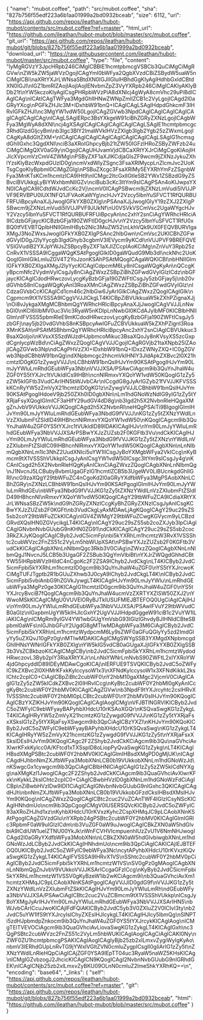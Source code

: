 {
  "name": "mubot.coffee",
  "path": "src/mubot.coffee",
  "sha": "827b756f55edf223a6b1aa01999a2bd0932bceab",
  "size": 6112,
  "url": "https://api.github.com/repos/ileathan/hubot-mubot/contents/src/mubot.coffee?ref=master",
  "html_url": "https://github.com/ileathan/hubot-mubot/blob/master/src/mubot.coffee",
  "git_url": "https://api.github.com/repos/ileathan/hubot-mubot/git/blobs/827b756f55edf223a6b1aa01999a2bd0932bceab",
  "download_url": "https://raw.githubusercontent.com/ileathan/hubot-mubot/master/src/mubot.coffee",
  "type": "file",
  "content": "IyMgRGVzY3JpcHRpb246CiMgICBBIE1hcmtpbmcgVSBCb3QuCiMgCiMgRGVw\nZW5kZW5jaWVzOgojICAgYml0bWFya2QgbXVzdCBiZSBydW5uaW5nCiMgICBi\naXRtYXJrLWNsaSBtdXN0IGJlIGluIHBhdGgKIyAgIHdhbGxldCBtdXN0IGJl\nIGZ1bmRlZAojIAojIAojIENvbmZpZ3VyYXRpb246CiMgICAKIyAKIyBDb21t\nYW5kczoKIyAgICsgPHRpbWVzPiA8dXNlcj4gWyA8cmVhc29uPiBdICAgICAg\nICAtICAgTWFya3MgdGhlIHNwZWNpZmllZCB1c2VyLgojICAgd2l0aGRyYXcg\nPGFkZHJlc3M+IDxhbW91bnQ+ICAgICAgLSAgIHdpdGhkcmF3IHRvIGFkZHJl\nc3MgYW1vdW50LgojICAgZGVwb3NpdCAgICAgICAgICAgICAgICAgICAgICAg\nICAgLSAgIERpc3BsYXkgeW91ciBhZGRyZXNzLgojICAgbWFya3MgWyA8dXNl\ncj4gXSAgICAgICAgICAgICAgICAgLSAgIE1hcmtpbmcgc3RhdGlzdGljcyBm\nb3Igc3BlY2lmaWVkIHVzZXIgb3Igb2Ygb25zZWxmLgojICAgKyA8dGltZXM+\nICAgICAgICAgICAgICAgICAgICAgICAgLSAgIG1hcmsgdGhlIGxhc3QgdXNl\nciB3aXRoIGhpcyBjb21tZW50IGFzIHRoZSByZWFzb24uCiMgCiMgQXV0aG9y\nOgojICAgUHJvamVjdCBCaXRtYXJrCiMgCgoKIAojIHJlcXVpcmVzCmV4ZWMg\nPSByZXF1aXJlKCdjaGlsZF9wcm9jZXNzJykuZXhlYzsKIyBzcWxpdGUzID0g\ncmVxdWlyZSgnc3FsaXRlMycpLnZlcmJvc2UoKTsgCgoKIyBpbml0CiMgZGIg\nPSBuZXcgc3FsaXRlMy5EYXRhYmFzZSgnbWFya3MnKTsKCm1hcmtzICA9IHt9\nICMgc2ltcGxlIGtleSB2YWx1ZSBzdG9yZSBvciBVUkkgLyBiYWxhbmNlIGZv\nciBub3cKc3ltYm9sICAgPSAn4oKlJwpsYXN0ICAgICA9ICdtdWJvdCcKc2Vj\ncmV0ICAgPSBwcm9jZXNzLmVudi5IVUJPVF9ERVBPU0lUX1NFQ1JFVAoKaWYg\ncHJvY2Vzcy5lbnYuSFVCT1RfQURBUFRFUiBpcyAnaXJjJwogIGFkYXB0ZXIg\nPSAnaXJjJwogIGlyY19zZXJ2ZXIgPSBwcm9jZXNzLmVudi5IVUJPVF9JUkNf\nU0VSVkVSCmVsc2UgaWYgcHJvY2Vzcy5lbnYuSFVCT1RfQURBUFRFUiBpcyAn\nc2xhY2snCiAgYWRhcHRlciA9ICdzbGFjaycKICBzbGFja190ZWFtID0gcHJv\nY2Vzcy5lbnYuSFVCT1RfU0xBQ0tfVEVBTQplbHNlIGlmIHByb2Nlc3MuZW52\nLkhVQk9UX0FEQVBURVIgaXMgJ3NoZWxsJwogIGFkYXB0ZXIgPSAnc2hlbGwn\nCmVsc2UKICBhZGFwdGVyID0gJ2lyYycgb3IgdGhyb3cgbmV3IEVycm9yKCdI\nVUJPVF9BREFQVEVSIGVudiB2YXJpYWJsZSBpcyByZXF1aXJlZCcpIAoKCiMg\nZnVuY3Rpb25zCnRvX1VSSSA9ICggaWQgKSAtPgogIGlkID0gaWQudG9Mb3dl\nckNhc2UoKQogIGlmIGlkLmluZGV4T2YoJzonKSAhPSAtMQogICAgaWQKICBl\nbHNlIGlmIGFkYXB0ZXIgaXMgJ2lyYycKICAgICdpcmM6Ly8nICsgaWQgKyAn\nQCcgKyBpcmNfc2VydmVyICsgJy8nCiAgZWxzZSBpZiBhZGFwdGVyIGlzICdz\nbGFjaycKICAgICdodHRwczovLycgKyBzbGFja190ZWFtICsgJy5zbGFjay5j\nb20vdGVhbS8nICsgaWQgKyAnI3RoaXMnCiAgZWxzZSBpZiBhZGFwdGVyIGlz\nICdzaGVsbCcKICAgICd1cm46c2hlbGw6JyArIGlkCiAgZWxzZQogICAgIGlk\nCgpmcm9tX1VSSSA9ICggVVJJICkgLT4KICBpZiBVUkkuaW5kZXhPZignaXJj\nOi8vJykgaXMgMCBhbmQgYWRhcHRlciBpcyAnaXJjJwogICAgVVJJLnNwbGl0\nKCI6IilbMV0uc3Vic3RyaW5nKDIpLnNwbGl0KCdAJylbMF0KICBlbHNlIGlm\nIFVSSS5pbmRleE9mKCdodHRwczovLycgKyBzbGFja190ZWFtICsgJy5zbGFj\nay5jb20vdGVhbS8nKSBpcyAwIGFuZCBVUkkuaW5kZXhPZignI3RoaXMnKSAh\nPSAtMSBhbmQgYWRhcHRlciBpcyAnc2xhY2snCiAgICBVUkkuc3BsaXQoIjoi\nKVsxXS5zdWJzdHJpbmcoMikuc3BsaXQoJy8nKVsyXS5zcGxpdCgnIycpWzBd\nCiAgZWxzZQogICAgVVJJCgojICAgRGVjb21taXNpb25lZAojICAgZGVwb3Np\ndCAgPHVzZXI+IDxhbW91bnQ+IDxzZWNyZXQ+IC0gZGVwb3NpdCBhbW91bnQg\ndXNpbmcgc2hhcmVkIHNlY3JldApkZXBvc2l0X21hcmtzID0gKG1zZywgVVJJ\nLCBhbW91bnQsIHJvYm90KSAtPgogIHJvYm90LmJyYWluLmRhdGEubWFya3Nb\nVVJJXSA/PSAwCiAgcm9ib3QuYnJhaW4uZGF0YS5tYXJrc1tVUkldICs9IHBh\ncnNlRmxvYXQoYW1vdW50KQogIG1zZy5zZW5kIGFtb3VudCArIHN5bWJvbCAr\nICcgdG8gJyArIGZyb21fVVJJKFVSSSkKCnRyYW5zZmVyX21hcmtzID0gKG1z\nZywgVVJJLCBhbW91bnQsIHJvYm90KSAtPgogIHdoeV9jb250ZXh0ID0gbXNn\nLm1hdGNoWzNdIG9yIG1zZy5tYXRjaFsyXQogIGlmICF3aHlfY29udGV4dD8g\nb3Igd2h5X2NvbnRleHQgaXMgZnJvbV9VUkkoVVJJKQogICAgd2h5X2NvbnRl\neHQgPSAiTi9BIgogIGlmIHJvYm90LmJyYWluLmRhdGEubWFya3NbdG9fVVJJ\nKG1zZy5tZXNzYWdlLnVzZXIubmFtZSldID49IHBhcnNlRmxvYXQoYW1vdW50\nKQogICAgcm9ib3QuYnJhaW4uZGF0YS5tYXJrc1tVUkldID89IDAKICAgIHJv\nYm90LmJyYWluLmRhdGEubWFya3NbVVJJXSArPSBwYXJzZUZsb2F0KGFtb3Vu\ndCkKICAgIHJvYm90LmJyYWluLmRhdGEubWFya3NbdG9fVVJJKG1zZy5tZXNz\nYWdlLnVzZXIubmFtZSldIC09IHBhcnNlRmxvYXQoYW1vdW50KQogICAgbXNn\nLnNlbmQgbXNnLm1lc3NhZ2UudXNlci5uYW1lICsgJyBoYXMgbWFya2VkICcg\nKyBmcm9tX1VSSShVUkkpICsgJyAnICsgYW1vdW50ICsgc3ltYm9sICsgJy4g\nKCAnICsgd2h5X2NvbnRleHQgKyAnICknCiAgZWxzZQogICAgbXNnLnNlbmQg\nJ1NvcnJ5LCBubyBvbmUgaGFzIG1hcmtlZCB5b3UgeWV0LiBUcnkgdGhlIGRl\ncG9zaXQgY29tbWFuZC4nCgoKd2l0aGRyYXdfbWFya3MgPSAobXNnLCBhZGRy\nZXNzLCBhbW91bnQsIHJvYm90KSAtPgogIGlmIHJvYm90LmJyYWluLmRhdGEu\nbWFya3NbdG9fVVJJKG1zZy5tZXNzYWdlLnVzZXIubmFtZSldID49IHBhcnNl\nRmxvYXQoYW1vdW50KQogICAgY29tbWFuZCA9ICdiaXRtYXJrLWNsaSBzZW5k\ndG9hZGRyZXNzICcgKyBhZGRyZXNzICsgJyAnICsgKCBwYXJzZUZsb2F0KGFt\nb3VudCkgLyAxMDAwLjAgKQogICAgY29uc29sZS5sb2coY29tbWFuZCkKICAg\nIGV4ZWMgY29tbWFuZCwgKGVycm9yLCBzdGRvdXQsIHN0ZGVycikgLT4KICAg\nICAgY29uc29sZS5sb2coZXJyb3IpCiAgICAgIGNvbnNvbGUubG9nKHN0ZG91\ndCkKICAgICAgY29uc29sZS5sb2coc3RkZXJyKQogICAgICByb2JvdC5icmFp\nbi5kYXRhLm1hcmtzW3RvX1VSSShtc2cubWVzc2FnZS51c2VyLm5hbWUpXSAt\nPSBwYXJzZUZsb2F0KGFtb3VudCkKICAgICAgbXNnLnNlbmQgc3Rkb3V0CiAg\nZWxzZQogICAgbXNnLnNlbmQgJ1NvcnJ5LCB5b3UgaGF2ZSBub3QgYmVlbiBt\nYXJrZWQgdGhhdCBtYW55IHRpbWVzIHlldC4nCgoKc2F2ZSA9IChyb2JvdCkg\nLT4KICByb2JvdC5icmFpbi5kYXRhLm1hcmtzID0gcm9ib3QuYnJhaW4uZGF0\nYS5tYXJrcwoKCiMgTUFJTgptb2R1bGUuZXhwb3J0cyA9IChyb2JvdCkgLT4K\nICByb2JvdC5icmFpbi5vbiAnbG9hZGVkJywgLT4KICAgIHJvYm90LmJyYWlu\nLmRhdGEubWFya3MgPz0ge30KICAgIG1hcmtzID0gcm9ib3QuYnJhaW4uZGF0\nYS5tYXJrcyBvciB7fQogICAgcm9ib3QuYnJhaW4ucmVzZXRTYXZlSW50ZXJ2\nYWwoMSkKICAgICMgU0VUVElORyBJTklUSUFMIEJBTEFOQ0UgCiAgICAjIHJv\nYm90LmJyYWluLmRhdGEubWFya3NbVVJJXSA/PSAwIFVuY29tbWVudCB0aGlz\nIGxpbmUgYW5kIHJlcGxhY2UgVVJJIHdpdGggeW91ciB1c2VuYW1lLiAKICAg\nICMgRm9yIGV4YW1wbGUgYmVsbG93IGlzIGhvdyBJIHNldCBteSBpbml0aWFs\nIGJhbGFuY2UgdG8gMTIwMDAgbWFya3M6CiAgICByb2JvdC5icmFpbi5kYXRh\nLm1hcmtzWydpcmM6Ly9sZWF0aGFuQGlyYy5zd2lmdGlyYy5uZXQvJ10gPz0g\nMTIwMDAKICAgICMgSWYgSSB3YXMgdXNpbmcgdGhlIHNsYWNrIGFkYXB0ZXIg\nYW5kIG5vdCB0aGUgaXJjIGFkYXB0ZXIgSSB3b3VsZCBkbzoKICAgICMgICBy\nb2JvdC5icmFpbi5kYXRhLm1hcmtzWydodHRwczovL3Byb2plY3RiaXRtYXJr\nLnNsYWNrLmNvbS90ZWFtL2xlYXRoYW4jdGhpcyddID89IDEyMDAwCgoKICAj\nIERFUE9TSVQKICByb2JvdC5oZWFyIC9kZXBvc2l0XHMrKFxkKylccysoW1x3\nXFNdKylccysoW1x3XFNdKikkL2ksIChtc2cpIC0+CiAgICBpZiBtc2cubWF0\nY2hbM10gaXMgc2VjcmV0CiAgICAgIG1zZy5zZW5kICdkZXBvc2l0IHRvICcg\nKyBtc2cubWF0Y2hbMl0gKyAnICcgKyBtc2cubWF0Y2hbMV0KICAgICAgZGVw\nb3NpdF9tYXJrcyhtc2csIHRvX1VSSShtc2cubWF0Y2hbMl0pLCBtc2cubWF0\nY2hbMV0sIHJvYm90KQogICAgICBzYXZlKHJvYm90KQogICAgICAgIAogICMg\nVFJBTlNGRVIKICByb2JvdC5oZWFyIC9ebWFyayBAPyhbXHdcU10rKSAoXGQr\nKSQvaSwgKG1zZykgLT4KICAgIHRyYW5zZmVyX21hcmtzKG1zZywgdG9fVVJJ\nKG1zZy5tYXRjaFsxXSksIG1zZy5tYXRjaFsyXSwgcm9ib3QpCiAgICBzYXZl\nKHJvYm90KQoKICByb2JvdC5oZWFyIC9ebWFyayBAPyhbXHdcU10rKSQvaSwg\nKG1zZykgLT4KICAgIHRyYW5zZmVyX21hcmtzKG1zZywgdG9fVVJJKG1zZy5t\nYXRjaFsxXSksIDEsIHJvYm90KQogICAgc2F2ZShyb2JvdCkKCiAgcm9ib3Qu\naGVhciAvXlwrKFxkKylcc0A/KFtcd1xTXSspID8oLiopPyQvaSwgKG1zZykg\nLT4KICAgIHBsdXMgPSBtc2cubWF0Y2hbMV0KICAgIGlmIHBsdXMgPD0gMjUK\nICAgICAgdHJhbnNmZXJfbWFya3MobXNnLCB0b19VUkkobXNnLm1hdGNoWzJd\nKSwgcGx1cywgcm9ib3QpCiAgICBlbHNlCiAgICAgIG1zZy5zZW5kICdNYXgg\naXMgKzI1JwogICAgc2F2ZShyb2JvdCkKCiAgcm9ib3QuaGVhciAvXlwrKFxk\nKykkL2ksIChtc2cpIC0+CiAgICBwbHVzID0gbXNnLm1hdGNoWzFdCiAgICBp\nZiBwbHVzIDw9IDI1CiAgICAgIGNvbnNvbGUubG9nIGxhc3QKICAgICAgdHJh\nbnNmZXJfbWFya3MobXNnLCB0b19VUkkobGFzdCksIHBsdXMsIHJvYm90KQog\nICAgZWxzZQogICAgICBtc2cuc2VuZCAnTWF4IGlzICsyNScKICAgIHNhdmUo\ncm9ib3QpCgogICMgV0lUSERSQVcKICByb2JvdC5oZWFyIC93aXRoZHJhd1xz\nKyhbXHdcU10rKVxzKyhcZCspXHMqJC9pLCAobXNnKSAtPgogICAgZGVzdGlu\nYXRpb24gPSBtc2cubWF0Y2hbMV0KICAgIGlmIGRlc3RpbmF0aW9uIGlzICdm\nb3VuZGF0aW9uJwogICAgICBkZXN0aW5hdGlvbiA9ICdiUW1uelZTNU00YkJk\nWnFCVHVIcmpuenhIUzZvU1V6NmNHJwogICAgd2l0aGRyYXdfbWFya3MobXNn\nLCBkZXN0aW5hdGlvbiwgbXNnLm1hdGNoWzJdLCByb2JvdCkKICAgIHNhdmUo\ncm9ib3QpCiAgICAKICAjIEJBTEFOQ0UKICByb2JvdC5oZWFyIC9ebWFya3Nc\ncytAPyhbXHdcU10rKVxzKiQvaSwgKG1zZykgLT4KICAgIFVSSSA9IHRvX1VS\nSShtc2cubWF0Y2hbMV0pCiAgICByb2JvdC5icmFpbi5kYXRhLm1hcmtzW1VS\nSV0gPz0gMAogICAgbXNnLnNlbmQgZnJvbV9VUkkoVVJJKSArICcgaGFzICcg\nKyByb2JvdC5icmFpbi5kYXRhLm1hcmtzW1VSSV0gKyBzeW1ib2wKCiAgcm9i\nb3QuaGVhciAvXm1hcmtzXHMqJC9pLCAobXNnKSAtPgogICAgVVJJID0gdG9f\nVVJJKG1zZy5tZXNzYWdlLnVzZXIubmFtZSkKICAgIHJvYm90LmJyYWluLmRh\ndGEubWFya3NbVVJJXSA/PSAwCiAgICBtc2cuc2VuZCBmcm9tX1VSSShVUkkp\nICsgJyBoYXMgJyArIHJvYm90LmJyYWluLmRhdGEubWFya3NbVVJJXSArIHN5\nbWJvbCArICcuJwoKICAjIFdFQiAKICByb2JvdC5yb3V0ZXIuZ2V0ICIvI3ty\nb2JvdC5uYW1lfS9tYXJrcyIsIChyZXEsIHJlcykgLT4KICAgIHJlcy5lbmQg\nSlNPTi5zdHJpbmdpZnkocm9ib3QuYnJhaW4uZGF0YS5tYXJrcykKICAgIAog\nICMgTElTVEVOCiAgcm9ib3QuaGVhciAvLiovaSwgKG1zZykgLT4KICAgIGxh\nc3QgPSBtc2cubWVzc2FnZS51c2VyLm5hbWUKICAgIAogICAgCiAgICAKI0Ny\nZWF0ZU1hcmtpbmcgPSAKICAgIAogICAgIyBjb25zb2xlLmxvZygiWyIgKyAo\nbmV3IERhdGUpLnRvTG9jYWxlVGltZVN0cmluZygpICsgIl0gIiArIG1zZy5t\nZXNzYWdlLnRleHQpCiAgICAjZGF0YSA9IEpTT04uc3RyaW5naWZ5KHsKICAg\nICMgIGZvbzogJ2JhcicKICAgICN9KQogICAgI2NvbnNvbGUubG9nIGRhdGEK\nICAgICNjb25zb2xlLmxvZyBKU09OLnN0cmluZ2lmeShkYXRhKQ==\n",
  "encoding": "base64",
  "_links": {
    "self": "https://api.github.com/repos/ileathan/hubot-mubot/contents/src/mubot.coffee?ref=master",
    "git": "https://api.github.com/repos/ileathan/hubot-mubot/git/blobs/827b756f55edf223a6b1aa01999a2bd0932bceab",
    "html": "https://github.com/ileathan/hubot-mubot/blob/master/src/mubot.coffee"
  }
}
